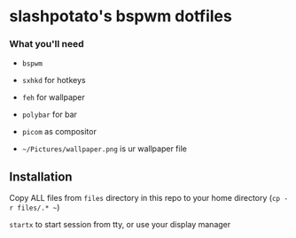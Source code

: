 # slashpotato's bspwm dotfiles

### What you'll need
- `bspwm`
- `sxhkd` for hotkeys
- `feh` for wallpaper
- `polybar` for bar
- `picom` as compositor

- `~/Pictures/wallpaper.png` is ur wallpaper file

## Installation
Copy ALL files from `files` directory in this repo to your home directory (`cp -r files/.* ~`)

`startx` to start session from tty, or use your display manager

